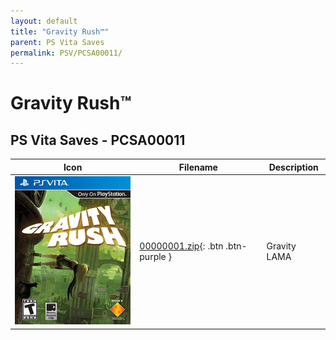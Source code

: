 ```yaml
---
layout: default
title: "Gravity Rush™"
parent: PS Vita Saves
permalink: PSV/PCSA00011/
---
```

# Gravity Rush™

## PS Vita Saves - PCSA00011

| Icon | Filename | Description |
|------|----------|-------------|
| ![Gravity Rush™](icon0.png) | [00000001.zip](00000001.zip){: .btn .btn-purple } | Gravity LAMA  |
